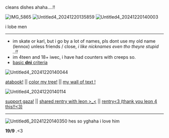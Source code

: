 
cleans dishes ahaha....!!

![IMG_5865](https://github.com/user-attachments/assets/ed075c87-9c34-47fb-afd0-1a42ac86135f)
![Untitled4_20241220135859](https://github.com/user-attachments/assets/31710c1c-cb44-46f0-972d-3b7b4d00c369)
![Untitled4_20241220140003](https://github.com/user-attachments/assets/d8415985-9df1-4423-bca7-a9a53f0b5012)

i lobe men

-----


- im skate or karl, but i go by a lot of names, pls dont use my old name (lennox) unless friends / close, *i like nicknames even tho theyre stupid ..!!*
- im 4teen and 18+ iwec, i have had counters with creeps so.
- [basic **dni** criteria](https://dni-criteria.carrd.co) 



![Untitled4_20241220140044](https://github.com/user-attachments/assets/e2eccd47-c14e-4e15-a310-d108f87cf5e1)

 [atabook!](https://callmeyourangel.atabook.org/)
|| 
[color my tree!](https://colormytree.me/2024/01JEB5ERZQF90G9505BHQZKS9S)
||
[my wall of text !](https://walloftext.co/gay-men-at-your-area)

![Untitled4_20241220140114](https://github.com/user-attachments/assets/3b12bc77-7dab-4a1d-ae33-5553dbfc85f5)


[support gaza!](https://rentry.co/hearts4gaza)
||
[shared rentry with leon >_<](https://rentry.co/sharedbetweengays)
||
[rentry<3 (thank you leon 4 this!!<3)](https://rentry.co/kai-angel)

---



![Untitled6_20241220140350](https://github.com/user-attachments/assets/0e73ebce-6000-4287-81c1-f1b9c0e401e2)
hes so yghaha i love him

**19/9** .<3
